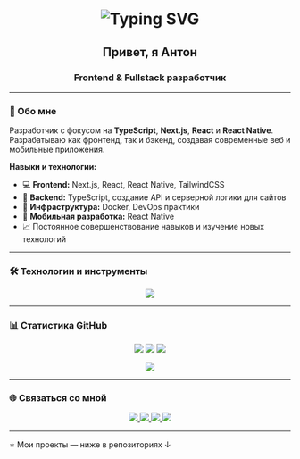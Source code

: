 <!-- Заголовок с печатающимся текстом -->
<h1 align="center">
  <img src="https://readme-typing-svg.herokuapp.com?font=Fira+Code&size=28&duration=3000&pause=1000&color=2E97F7&center=true&vCenter=true&width=600&lines=Hi,+i`m+Anton+👋;Frontend+and+Fullstack+developer" alt="Typing SVG" />
</h1>

<h2 align="center">Привет, я Антон</h1>
<h3 align="center">Frontend & Fullstack разработчик</h3>

---

### 🚀 Обо мне
Разработчик с фокусом на **TypeScript**, **Next.js**, **React** и **React Native**. Разрабатываю как фронтенд, так и бэкенд, создавая современные веб и мобильные приложения.

**Навыки и технологии:**
- 💻 **Frontend:** Next.js, React, React Native, TailwindCSS
- 🔧 **Backend:** TypeScript, создание API и серверной логики для сайтов
- 🐳 **Инфраструктура:** Docker, DevOps практики
- 📱 **Мобильная разработка:** React Native
- 📈 Постоянное совершенствование навыков и изучение новых технологий

---

### 🛠️ Технологии и инструменты
<p align="center">
  <img src="https://skillicons.dev/icons?i=ts,js,react,next,tailwind,nodejs,express,postgres,docker,git,github,vscode" />
</p>

---

### 📊 Статистика GitHub
<p align="center">
  <img src="https://github-profile-summary-cards.vercel.app/api/cards/profile-details?username=AntonShirobokov&theme=tokyonight" />
  <img src="https://github-profile-summary-cards.vercel.app/api/cards/repos-per-language?username=AntonShirobokov&theme=tokyonight" />
  <img src="https://github-profile-summary-cards.vercel.app/api/cards/most-commit-language?username=AntonShirobokov&theme=tokyonight" />
</p>

<p align="center">
  <img src="https://github-readme-streak-stats.herokuapp.com/?user=AntonShirobokov&theme=tokyonight&hide_border=true" />
</p>

---

### 🌐 Связаться со мной
<p align="center">
  <a href="https://t.me/shirobokov_a">
    <img src="https://img.shields.io/badge/Telegram-2CA5E0?style=for-the-badge&logo=telegram&logoColor=white"/>
  </a>
  <a href="https://discordapp.com/users/636184756794687490/">
    <img src="https://img.shields.io/badge/Discord-5865F2?style=for-the-badge&logo=discord&logoColor=white"/>
  </a>
  <a href="https://www.instagram.com/shirobokov.aa/?igsh=b2x1Z3l5MW40dm5p&utm_source=qr#">
    <img src="https://img.shields.io/badge/Instagram-E4405F?style=for-the-badge&logo=instagram&logoColor=white"/>
  </a>
  <a href="https://www.facebook.com/people/Anton-Sh/pfbid02cDxCUKpfzwwbhZp9mCumFaf3QjLAngJMQToe2NKw2Qk9jjucEjKWKWhhWRSRGN6jl/">
    <img src="https://img.shields.io/badge/Facebook-1877F2?style=for-the-badge&logo=facebook&logoColor=white"/>
  </a>
</p>

---

⭐️ Мои проекты — ниже в репозиториях ↓
